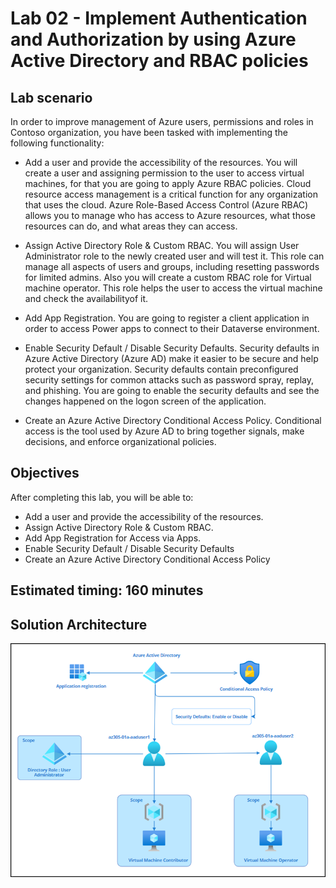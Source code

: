 # Lab 02 - Implement Authentication and Authorization by using Azure Active Directory and RBAC policies

## Lab scenario

In order to improve management of Azure users, permissions and roles in Contoso organization, you have been tasked with implementing the following functionality:

- Add a user and provide the accessibility of the resources. You will create a user and assigning permission to the user to access virtual machines, for that you are going to apply Azure RBAC policies. Cloud resource access management is a critical function for any organization that uses the cloud. Azure Role-Based Access Control (Azure RBAC) allows you to manage who has access to Azure resources, what those resources can do, and what areas they can access.

- Assign Active Directory Role & Custom RBAC. You will assign User Administrator role to the newly created user and will test it. This role can manage all aspects of users and groups, including resetting passwords for limited admins. Also you will create a custom RBAC role for Virtual machine operator. This role helps the user to access the virtual machine and check the availabilityof it.

- Add App Registration. You are going to register a client application in order to access Power apps to connect to their Dataverse environment.

- Enable Security Default / Disable Security Defaults. Security defaults in Azure Active Directory (Azure AD) make it easier to be secure and help protect your organization. Security defaults contain preconfigured security settings for common attacks such as password spray, replay, and phishing. You are going to enable the security defaults and see the changes happened on the logon screen of the application.

- Create an Azure Active Directory Conditional Access Policy. Conditional access is the tool used by Azure AD to bring together signals, make decisions, and enforce organizational policies. 

## Objectives

After completing this lab, you will be able to:

 - Add a user and provide the accessibility of the resources.
 - Assign Active Directory Role & Custom RBAC.
 - Add App Registration for Access via Apps.
 - Enable Security Default / Disable Security Defaults
 - Create an Azure Active Directory Conditional Access Policy


## Estimated timing: 160 minutes
## Solution Architecture

  ![img](../media/arch2.png)
